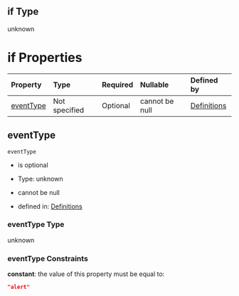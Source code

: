 ## if Type

unknown

# if Properties

| Property                | Type          | Required | Nullable       | Defined by                                                                                                                                         |
| :---------------------- | :------------ | :------- | :------------- | :------------------------------------------------------------------------------------------------------------------------------------------------- |
| [eventType](#eventtype) | Not specified | Optional | cannot be null | [Definitions](definitions-definitions-pagerdutyconfig-if-properties-eventtype.md "#/definitions/pagerDutyConfig/if/properties/eventType") |

## eventType



`eventType`

*   is optional

*   Type: unknown

*   cannot be null

*   defined in: [Definitions](definitions-definitions-pagerdutyconfig-if-properties-eventtype.md "#/definitions/pagerDutyConfig/if/properties/eventType")

### eventType Type

unknown

### eventType Constraints

**constant**: the value of this property must be equal to:

```json
"alert"
```
